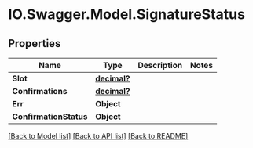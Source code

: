 # IO.Swagger.Model.SignatureStatus
## Properties

Name | Type | Description | Notes
------------ | ------------- | ------------- | -------------
**Slot** | [**decimal?**](BigDecimal.md) |  | 
**Confirmations** | [**decimal?**](BigDecimal.md) |  | 
**Err** | **Object** |  | 
**ConfirmationStatus** | **Object** |  | 

[[Back to Model list]](../README.md#documentation-for-models) [[Back to API list]](../README.md#documentation-for-api-endpoints) [[Back to README]](../README.md)


